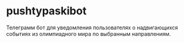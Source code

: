 # pushtypaskibot
Телеграмм бот для уведомления пользователях о надвигающихся событиях из олимпиадного мира по выбранным направлениям.
